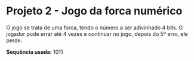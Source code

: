 # Projeto 2 - Jogo da forca numérico

O jogo se trata de uma forca, tendo o número a ser adivinhado 4 bits. O jogador pode errar até 4 vezes e continuar no jogo, depois do 5º erro, ele perde.

**Sequência usada:** 1011